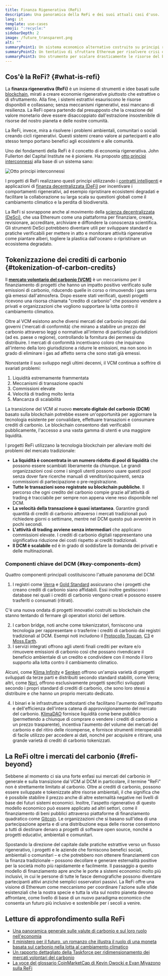 ```yaml
---
title: Finanza Rigenerativa (ReFi)
description: Una panoramica della ReFi e dei suoi attuali casi d'uso.
lang: it
template: use-cases
emoji: ":recycle:"
sidebarDepth: 2
image: /future_transparent.png
alt: ""
summaryPoint1: Un sistema economico alternativo costruito su principi rigenerativi
summaryPoint2: Un tentativo di sfruttare Ethereum per risolvere crisi di coordinamento a livello globale come il cambiamento climatico
summaryPoint3: Uno strumento per scalare drasticamente le risorse del beneficio ecologico come i crediti di carbonio verificati
---
```


## Cos'è la ReFi? {#what-is-refi}

La **finanza rigenerativa (ReFi)** è un insieme di strumenti e idee basati sulle [blockchain](/glossary/#blockchain), mirati a creare economie rigenerative piuttosto che estrattive o di sfruttamento. Alla fine, i sistemi estrattivi esauriscono le risorse disponibili e collassano; senza meccanismi rigenerativi, essi mancano di resilienza. La ReFi opera partendo dal presupposto che la creazione del valore monetario deve essere disaccoppiato dall'estrazione insostenibile di risorse del nostro pianeta e delle nostre comunità.

La ReFi, invece, mira a risolvere i problemi ambientali, comunitari o sociali creando cicli rigenerativi. Questi sistemi creano valore ai partecipanti e allo stesso tempo portano benefici agli ecosistemi e alle comunità.

Uno dei fondamenti della ReFi è il concetto di economia rigenerativa. John Fullerton del Capital Institute ne è pioniere. Ha proposto [otto principi interconnessi](https://capitalinstitute.org/8-principles-regenerative-economy/) alla base di un sistema sano:

![Otto principi interconnessi](refi-regenerative-economy-diagram.png)

I progetti di ReFi realizzano questi principi utilizzando i [contratti intelligenti](/glossary/#smart-contract) e applicazioni di [finanza decentralizzata (DeFi)](/glossary/#defi) per incentivare i comportamenti rigenerativi, ad esempio ripristinare ecosistemi degradati e facilitare la collaborazione su larga scala su questioni globali come il cambiamento climatico e la perdita di biodiversità.

La ReFi si sovrappone anche al movimento della [scienza decentralizzata (DeSci)](/desci/), che usa Ethereum come una piattaforma per finanziare, creare, revisionare, accreditare, archiviare e diffondere la conoscenza scientifica. Gli strumenti DeSci potrebbero diventare utili per sviluppare standard e pratiche verificabili per mettere in atto e monitorare attività rigenerative come piantare alberi, togliere la plastica dall'oceano o ripristinare un ecosistema degradato.

<YouTube id="La52dDzBt2k" />

## Tokenizzazione dei crediti di carbonio {#tokenization-of-carbon-credits}

Il **[mercato volontario del carbonio (VCM)](https://climatefocus.com/so-what-voluntary-carbon-market-exactly/)** è un meccanismo per il finanziamento di progetti che hanno un impatto positivo verificato sulle emissioni di carbonio, riducendo quelle in corso o rimuovendo i gas serra già emessi dall'atmosfera. Dopo essere stati verificati, questi progetti ricevono una risorsa chiamata "credito di carbonio" che possono vendere a privati e organizzazioni che vogliono supportare la lotta contro il cambiamento climatico.

Oltre al VCM esistono anche diversi mercati del carbonio imposti dai governi ('mercati di conformità) che mirano a stabilire un prezzo del carbonio attraverso leggi o normative all'interno di particolari giurisdizioni (ad es. paese o regione), controllando la fornitura dei permessi da distribuire. I mercati di conformità incentivano coloro che inquinano all'interno della loro giurisdizione a ridurre le emissioni, ma non sono in grado di eliminare i gas ad affetto serra che sono stati già emessi.

Nonostante il suo sviluppo negli ultimi decenni, il VCM continua a soffrire di svariati problemi:

1. Liquidità estremamente frammentata
2. Meccanismi di transazione opachi
3. Commissioni elevate
4. Velocità di trading molto lenta
5. Mancanza di scalabilità

La transizione del VCM al nuovo **mercato digitale del carbonio (DCM)** basato sulla blockchain potrebbe essere un'opportunità per aggiornare la tecnologia esistente per convalidare, effettuare transazioni e consumare crediti di carbonio. Le blockchain consentono dati verificabili pubblicamente, l'accesso a una vasta gamma di utenti e una maggiore liquidità.

I progetti ReFi utilizzano la tecnologia blockchain per alleviare molti dei problemi del mercato tradizionale:

- **La liquidità è concentrata in un numero ridotto di pool di liquidità** che possono essere scambiati liberamente da chiunque. Le grandi organizzazioni così come i singoli utenti possono usare questi pool senza dover fare ricerche manuali di venditori/acquirenti, senza commissioni di partecipazione o pre-registrazione.
- **Tutte le transazioni sono registrate su blockchain pubbliche**. Il percorso che ogni credito del carbonio compie grazie all'attività di trading è tracciabile per sempre non appena viene reso disponibile nel DCM.
- **La velocità della transazione è quasi istantanea**. Garantire grandi quantità di crediti di carbonio attraverso i mercati tradizionali può richiedere giorni o settimane, mentre nel DCM questo può avvenire in pochi secondi.
- **L'attività di trading avviene senza intermediari** che applicano commissioni elevate. I crediti di carbonio digitali rappresentano una significativa riduzione dei costi rispetto ai crediti tradizionali.
- **Il DCM è scalabile** ed è in grado di soddisfare la domanda dei privati e delle multinazionali.

### Componenti chiave del DCM {#key-components-dcm}

Quattro componenti principali costituiscono l'attuale panorama del DCM:

1. I registri come [Verra](https://verra.org/project/vcs-program/registry-system/) e [Gold Standard](https://www.goldstandard.org/) assicurano che i progetti che creano crediti di carbonio siano affidabili. Essi inoltre gestiscono i database nei quali i crediti di carbonio vengono creati e possono essere trasferiti o consumati (ritirati).

C'è una nuova ondata di progetti innovativi costruiti su blockchain che stanno tentando di fermare gli operatori storici del settore.

2. I carbon bridge, noti anche come tokenizzatori, forniscono una tecnologia per rappresentare o trasferire i crediti di carbonio dai registri tradizionali al DCM. Esempi noti includono il [Protocollo Toucan](https://toucan.earth/), [C3](https://c3.app/) e [Moss.Earth](https://moss.earth/).
3. I servizi integrati offrono agli utenti finali crediti per evitare e/o rimuovere emissioni di carbonio così che possano rivendicare il beneficio ambientale di un credito e condividere con il mondo il loro supporto alla lotta contro il cambiamento climatico.

Alcuni, come [Klima Infinity](https://www.klimadao.finance/infinity) e [Senken](https://senken.io/) offrono un'ampia varietà di progetti sviluppati da terze parti e distribuiti secondo standard stabiliti, come Verra; altri, come [Nori](https://nori.com/), offrono esclusivamente progetti specifici sviluppati secondo i propri standard di crediti di carbonio, che sono loro stessi a distribuire e che hanno un proprio mercato dedicato.

4. I binari e le infrastrutture sottostanti che facilitano l'aumento dell'impatto e dell'efficienza dell'intera catena di approvvigionamento del mercato del carbonio. [KlimaDAO](http://klimadao.finance/) fornisce liquidità come bene pubblico (permettendo a chiunque di comprare o vendere i crediti di carbonio a un prezzo trasparente), incentiva l'aumento del volume dei mercati del carbonio e del ritiro delle ricompense, e fornisce strumenti interoperabili di facile utilizzo per accedere ai dati, nonché per acquisire e ritirare, una grande varietà di crediti di carbonio tokenizzati.

## La ReFi oltre i mercati del carbonio {#refi-beyond}

Sebbene al momento ci sia una forte enfasi sui mercati del carbonio in generale e sulla transizione dal VCM al DCM in particolare, il termine "ReFi" non è strettamente limitato al carbonio. Oltre ai crediti di carbonio, possono essere sviluppate e tokenizzate altre risorse ambientali, il che significa che è possibile stabilire il prezzo anche di altre esternalità negative nei livelli di base dei futuri sistemi economici. Inoltre, l'aspetto rigenerativo di questo modello economico può essere applicato ad altri settori, come il finanziamento di beni pubblici attraverso piattaforme di finanziamento quadratico come [Gitcoin](https://gitcoin.co/). Le organizzazioni che si basano sull'idea di una partecipazione aperta e di una distribuzione equa delle risorse consentono a tutti di destinare denaro a progetti di software open source, nonché a progetti educativi, ambientali e comunitari.

Spostando la direzione del capitale dalle pratiche estrattive verso un flusso rigenerativo, i progetti e le aziende che forniscono benefici sociali, ambientali o comunitari – e che potrebbero non ottenere finanziamenti con la finanza tradizionale – possono decollare e generare esternalità positive per la società molto più rapidamente e facilmente. Il passaggio a questo modello di finanziamento apre anche le porte a sistemi economici molto più inclusivi, in cui le persone di tutte le fasce demografiche possono diventare partecipanti attivi anziché semplici osservatori passivi. La ReFi offre una visione di Ethereum come meccanismo per coordinare l'azione sulle sfide esistenziali che la nostra specie e tutta la vita sul nostro pianeta devono affrontare, come livello di base di un nuovo paradigma economico che consenta un futuro più inclusivo e sostenibile per i secoli a venire.

## Letture di approfondimento sulla ReFi

- [Una panoramica generale sulle valute di carbonio e sul loro ruolo nell'economia](https://www.klimadao.finance/blog/the-vision-of-a-carbon-currency)
- [Il ministero per il futuro, un romanzo che illustra il ruolo di una moneta basata sul carbonio nella lotta al cambiamento climatico](https://en.wikipedia.org/wiki/The_Ministry_for_the_Future)
- [Un rapporto dettagliato della Taskforce per ridimensionamento dei mercati volontari del carbonio](https://www.iif.com/Portals/1/Files/TSVCM_Report.pdf)
- [La voce del glossario CoinMarketCap di Kevin Owocki e Evan Miyazono sulla ReFi](https://coinmarketcap.com/alexandria/glossary/regenerative-finance-refi)
